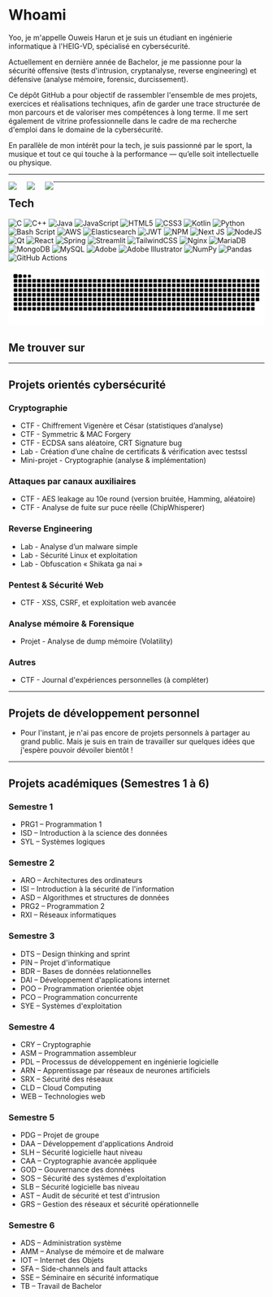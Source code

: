 
# Whoami

Yoo, je m'appelle Ouweis Harun et je suis un étudiant en ingénierie informatique à l'HEIG-VD, spécialisé en cybersécurité.

Actuellement en dernière année de Bachelor, je me passionne pour la sécurité offensive (tests d'intrusion, cryptanalyse, reverse engineering) et défensive (analyse mémoire, forensic, durcissement).  

Ce dépôt GitHub a pour objectif de rassembler l'ensemble de mes projets, exercices et réalisations techniques, afin de garder une trace structurée de mon parcours et de valoriser mes compétences à long terme. Il me sert également de vitrine professionnelle dans le cadre de ma recherche d'emploi dans le domaine de la cybersécurité.

En parallèle de mon intérêt pour la tech, je suis passionné par le sport, la musique et tout ce qui touche à la performance — qu’elle soit intellectuelle ou physique.

---

<p align="center">
  <span style="float:left; margin-right: 20px;">
    <picture>
      <source media="(prefers-color-scheme: dark)" srcset="https://novatorem-pv.vercel.app/api/spotify?background_color=0d1117&border_color=ffffff" />
      <source media="(prefers-color-scheme: light)" srcset="https://novatorem-pv.vercel.app/api/spotify?background_color=ffffff&border_color=000000" />
      <img src="https://novatorem-pv.vercel.app/api/spotify?background_color=ffffff&border_color=000000" height="160" />
    </picture>
  </span>

  <span style="float:left; margin-right: 20px;">
    <img src="https://github-readme-stats.vercel.app/api?username=Tobi2o&theme=default&hide_border=false&include_all_commits=true&count_private=true" height="160" />
  </span>

  <span style="float:left;">
    <img src="https://github-readme-stats.vercel.app/api/top-langs/?username=Tobi2o&theme=default&hide_border=false&include_all_commits=true&count_private=true&layout=compact" height="160" />
  </span>
</p>


---

## Tech

![C](https://img.shields.io/badge/c-%2300599C.svg?style=for-the-badge&logo=c&logoColor=white) ![C++](https://img.shields.io/badge/c++-%2300599C.svg?style=for-the-badge&logo=c%2B%2B&logoColor=white) ![Java](https://img.shields.io/badge/java-%23ED8B00.svg?style=for-the-badge&logo=openjdk&logoColor=white) ![JavaScript](https://img.shields.io/badge/javascript-%23323330.svg?style=for-the-badge&logo=javascript&logoColor=%23F7DF1E) ![HTML5](https://img.shields.io/badge/html5-%23E34F26.svg?style=for-the-badge&logo=html5&logoColor=white) ![CSS3](https://img.shields.io/badge/css3-%231572B6.svg?style=for-the-badge&logo=css3&logoColor=white) ![Kotlin](https://img.shields.io/badge/kotlin-%237F52FF.svg?style=for-the-badge&logo=kotlin&logoColor=white) ![Python](https://img.shields.io/badge/python-3670A0?style=for-the-badge&logo=python&logoColor=ffdd54) ![Bash Script](https://img.shields.io/badge/bash_script-%23121011.svg?style=for-the-badge&logo=gnu-bash&logoColor=white) ![AWS](https://img.shields.io/badge/AWS-%23FF9900.svg?style=for-the-badge&logo=amazon-aws&logoColor=white) ![Elasticsearch](https://img.shields.io/badge/elasticsearch-%230377CC.svg?style=for-the-badge&logo=elasticsearch&logoColor=white) ![JWT](https://img.shields.io/badge/JWT-black?style=for-the-badge&logo=JSON%20web%20tokens) ![NPM](https://img.shields.io/badge/NPM-%23CB3837.svg?style=for-the-badge&logo=npm&logoColor=white) ![Next JS](https://img.shields.io/badge/Next-black?style=for-the-badge&logo=next.js&logoColor=white) ![NodeJS](https://img.shields.io/badge/node.js-6DA55F?style=for-the-badge&logo=node.js&logoColor=white) ![Qt](https://img.shields.io/badge/Qt-%23217346.svg?style=for-the-badge&logo=Qt&logoColor=white) ![React](https://img.shields.io/badge/react-%2320232a.svg?style=for-the-badge&logo=react&logoColor=%2361DAFB) ![Spring](https://img.shields.io/badge/spring-%236DB33F.svg?style=for-the-badge&logo=spring&logoColor=white) ![Streamlit](https://img.shields.io/badge/Streamlit-%23FE4B4B.svg?style=for-the-badge&logo=streamlit&logoColor=white) ![TailwindCSS](https://img.shields.io/badge/tailwindcss-%2338B2AC.svg?style=for-the-badge&logo=tailwind-css&logoColor=white) ![Nginx](https://img.shields.io/badge/nginx-%23009639.svg?style=for-the-badge&logo=nginx&logoColor=white) ![MariaDB](https://img.shields.io/badge/MariaDB-003545?style=for-the-badge&logo=mariadb&logoColor=white) ![MongoDB](https://img.shields.io/badge/MongoDB-%234ea94b.svg?style=for-the-badge&logo=mongodb&logoColor=white) ![MySQL](https://img.shields.io/badge/mysql-4479A1.svg?style=for-the-badge&logo=mysql&logoColor=white) ![Adobe](https://img.shields.io/badge/adobe-%23FF0000.svg?style=for-the-badge&logo=adobe&logoColor=white) ![Adobe Illustrator](https://img.shields.io/badge/adobe%20illustrator-%23FF9A00.svg?style=for-the-badge&logo=adobe%20illustrator&logoColor=white) ![NumPy](https://img.shields.io/badge/numpy-%23013243.svg?style=for-the-badge&logo=numpy&logoColor=white) ![Pandas](https://img.shields.io/badge/pandas-%23150458.svg?style=for-the-badge&logo=pandas&logoColor=white) ![GitHub Actions](https://img.shields.io/badge/github%20actions-%232671E5.svg?style=for-the-badge&logo=githubactions&logoColor=white)

<picture>
  <source media="(prefers-color-scheme: dark)" srcset="https://raw.githubusercontent.com/tobiasmeyhoefer/tobiasmeyhoefer/output/github-snake-dark.svg" />
  <source media="(prefers-color-scheme: light)" srcset="https://raw.githubusercontent.com/Tobi2o/Tobi2o/output/github-snake.svg" />
  <img alt="github-snake" src="https://raw.githubusercontent.com/Tobi2o/Tobi2o/output/github-snake.svg" />
</picture>

## Me trouver sur

<div align="left">
  <!-- Logos sociaux -->
</div>

---


## Projets orientés cybersécurité

### Cryptographie

- CTF - Chiffrement Vigenère et César (statistiques d’analyse)
- CTF - Symmetric & MAC Forgery
- CTF - ECDSA sans aléatoire, CRT Signature bug
- Lab - Création d’une chaîne de certificats & vérification avec testssl
- Mini-projet - Cryptographie (analyse & implémentation)

### Attaques par canaux auxiliaires

- CTF - AES leakage au 10e round (version bruitée, Hamming, aléatoire)
- CTF - Analyse de fuite sur puce réelle (ChipWhisperer)

### Reverse Engineering

- Lab - Analyse d’un malware simple
- Lab - Sécurité Linux et exploitation
- Lab - Obfuscation « Shikata ga nai »

### Pentest & Sécurité Web

- CTF - XSS, CSRF, et exploitation web avancée

### Analyse mémoire & Forensique

- Projet - Analyse de dump mémoire (Volatility)

### Autres

- CTF - Journal d'expériences personnelles (à compléter)

---

## Projets de développement personnel

- Pour l'instant, je n'ai pas encore de projets personnels à partager au grand public.   Mais je suis en train de travailler sur quelques idées que j'espère pouvoir dévoiler bientôt !

---

## Projets académiques (Semestres 1 à 6)

### Semestre 1

- PRG1 – Programmation 1
- ISD – Introduction à la science des données
- SYL – Systèmes logiques

### Semestre 2

- ARO – Architectures des ordinateurs
- ISI – Introduction à la sécurité de l'information
- ASD – Algorithmes et structures de données
- PRG2 – Programmation 2
- RXI – Réseaux informatiques

### Semestre 3

- DTS – Design thinking and sprint
- PIN – Projet d'informatique
- BDR – Bases de données relationnelles
- DAI – Développement d'applications internet
- POO – Programmation orientée objet
- PCO – Programmation concurrente
- SYE – Systèmes d'exploitation

### Semestre 4

- CRY – Cryptographie
- ASM – Programmation assembleur
- PDL – Processus de développement en ingénierie logicielle
- ARN – Apprentissage par réseaux de neurones artificiels
- SRX – Sécurité des réseaux
- CLD – Cloud Computing
- WEB – Technologies web

### Semestre 5

- PDG – Projet de groupe
- DAA – Développement d'applications Android
- SLH – Sécurité logicielle haut niveau
- CAA – Cryptographie avancée appliquée
- GOD – Gouvernance des données
- SOS – Sécurité des systèmes d'exploitation
- SLB – Sécurité logicielle bas niveau
- AST – Audit de sécurité et test d'intrusion
- GRS – Gestion des réseaux et sécurité opérationnelle

### Semestre 6

- ADS – Administration système
- AMM – Analyse de mémoire et de malware
- IOT – Internet des Objets
- SFA – Side-channels and fault attacks
- SSE – Séminaire en sécurité informatique
- TB – Travail de Bachelor

